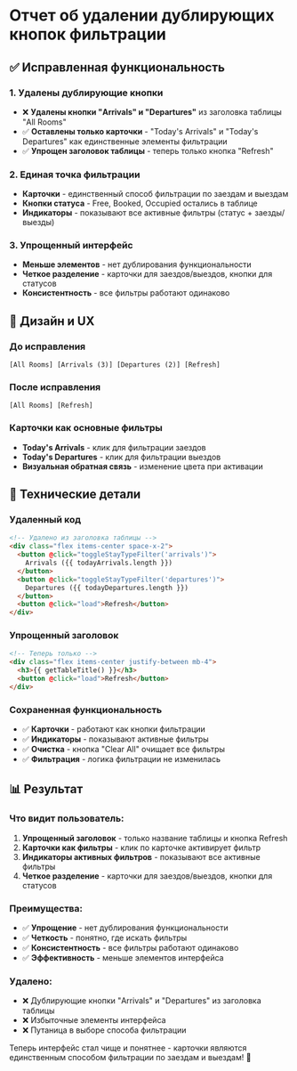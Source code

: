 # Отчет об удалении дублирующих кнопок фильтрации

## ✅ Исправленная функциональность

### 1. Удалены дублирующие кнопки

- ❌ **Удалены кнопки "Arrivals" и "Departures"** из заголовка таблицы "All Rooms"
- ✅ **Оставлены только карточки** - "Today's Arrivals" и "Today's Departures" как единственные элементы фильтрации
- ✅ **Упрощен заголовок таблицы** - теперь только кнопка "Refresh"

### 2. Единая точка фильтрации

- **Карточки** - единственный способ фильтрации по заездам и выездам
- **Кнопки статуса** - Free, Booked, Occupied остались в таблице
- **Индикаторы** - показывают все активные фильтры (статус + заезды/выезды)

### 3. Упрощенный интерфейс

- **Меньше элементов** - нет дублирования функциональности
- **Четкое разделение** - карточки для заездов/выездов, кнопки для статусов
- **Консистентность** - все фильтры работают одинаково

## 🎨 Дизайн и UX

### До исправления

```
[All Rooms] [Arrivals (3)] [Departures (2)] [Refresh]
```

### После исправления

```
[All Rooms] [Refresh]
```

### Карточки как основные фильтры

- **Today's Arrivals** - клик для фильтрации заездов
- **Today's Departures** - клик для фильтрации выездов
- **Визуальная обратная связь** - изменение цвета при активации

## 🔧 Технические детали

### Удаленный код

```html
<!-- Удалено из заголовка таблицы -->
<div class="flex items-center space-x-2">
  <button @click="toggleStayTypeFilter('arrivals')">
    Arrivals ({{ todayArrivals.length }})
  </button>
  <button @click="toggleStayTypeFilter('departures')">
    Departures ({{ todayDepartures.length }})
  </button>
  <button @click="load">Refresh</button>
</div>
```

### Упрощенный заголовок

```html
<!-- Теперь только -->
<div class="flex items-center justify-between mb-4">
  <h3>{{ getTableTitle() }}</h3>
  <button @click="load">Refresh</button>
</div>
```

### Сохраненная функциональность

- ✅ **Карточки** - работают как кнопки фильтрации
- ✅ **Индикаторы** - показывают активные фильтры
- ✅ **Очистка** - кнопка "Clear All" очищает все фильтры
- ✅ **Фильтрация** - логика фильтрации не изменилась

## 📊 Результат

### Что видит пользователь:

1. **Упрощенный заголовок** - только название таблицы и кнопка Refresh
2. **Карточки как фильтры** - клик по карточке активирует фильтр
3. **Индикаторы активных фильтров** - показывают все активные фильтры
4. **Четкое разделение** - карточки для заездов/выездов, кнопки для статусов

### Преимущества:

- ✅ **Упрощение** - нет дублирования функциональности
- ✅ **Четкость** - понятно, где искать фильтры
- ✅ **Консистентность** - все фильтры работают одинаково
- ✅ **Эффективность** - меньше элементов интерфейса

### Удалено:

- ❌ Дублирующие кнопки "Arrivals" и "Departures" из заголовка таблицы
- ❌ Избыточные элементы интерфейса
- ❌ Путаница в выборе способа фильтрации

Теперь интерфейс стал чище и понятнее - карточки являются единственным способом фильтрации по заездам и выездам! 🎉








